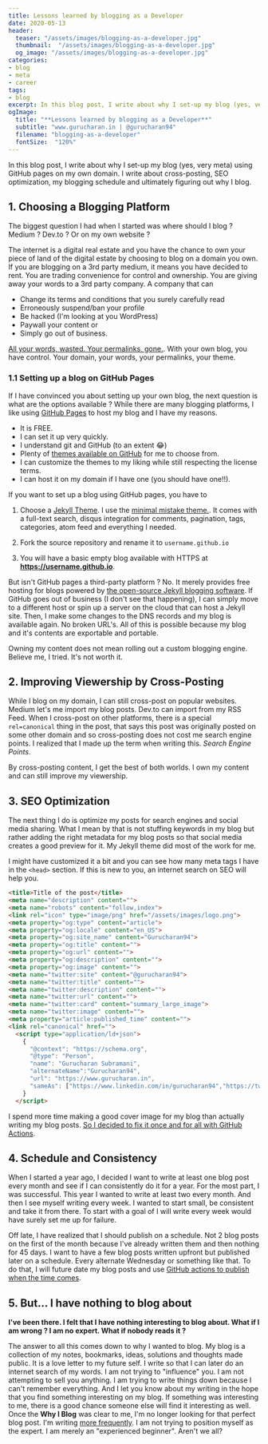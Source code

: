 ```yaml
---
title: Lessons learned by blogging as a Developer
date: 2020-05-13
header:
  teaser: "/assets/images/blogging-as-a-developer.jpg"
  thumbnail:  "/assets/images/blogging-as-a-developer.jpg"
  og_image: "/assets/images/blogging-as-a-developer.jpg"
categories:
- blog
- meta
- career 
tags:
- blog 
excerpt: In this blog post, I write about why I set-up my blog (yes, very meta) using GitHub pages on my own domain. I write about cross-posting, SEO optimization, my blogging schedule and ultimately figuring out why I blog.
ogImage:
  title: "**Lessons learned by blogging as a Developer**"
  subtitle: "www.gurucharan.in | @gurucharan94"
  filename: "blogging-as-a-developer"
  fontSize:  "120%"
---
```


In this blog post, I write about why I set-up my blog (yes, very meta) using GitHub pages on my own domain. I write about cross-posting, SEO optimization, my blogging schedule and ultimately figuring out why I blog.

## 1. Choosing a Blogging Platform

The biggest question I had when I started was where should I blog ? Medium ? Dev.to ? Or on my own website ?

The internet is a digital real estate and you have the chance to own your piece of land of the digital estate by choosing to blog on a domain you own. If you are blogging on a 3rd party medium, it means you have decided to rent. You are trading convenience for control and ownership. You are giving away your words to a 3rd party company. A company that can

- Change its terms and conditions that you surely carefully read
- Erroneously suspend/ban your profile
- Be hacked (I'm looking at you WordPress)
- Paywall your content or
- Simply go out of business.

[All your words, wasted. Your permalinks, gone.](https://www.hanselman.com/blog/YourWordsAreWasted.aspx). With your own blog, you have control. Your domain, your words, your permalinks, your theme.

### 1.1 Setting up a blog on GitHub Pages

If I have convinced you about setting up your own blog, the next question is what are the options available ? While there are many blogging platforms, I like using [GitHub Pages](https://pages.github.com/) to host my blog and I have my reasons.

- It is FREE.
- I can set it up very quickly.
- I understand git and GitHub (to an extent 😂)
- Plenty of [themes available on GitHub](https://github.com/planetjekyll/awesome-jekyll-themes) for me to choose from.
- I can customize the themes to my liking while still respecting the license terms.
- I can host it on my domain if I have one (you should have one!!).

If you want to set up a blog using GitHub pages, you have to

1. Choose a [Jekyll Theme]((https://github.com/planetjekyll/awesome-jekyll-themes)). I use the [minimal mistake theme.](https://github.com/mmistakes/minimal-mistakes). It comes with a full-text search, disqus integration for comments, pagination, tags, categories, atom feed and everything I needed.

2. Fork the source repository and rename it to `username.github.io`

3. You will have a basic empty blog available with HTTPS at **https://username.github.io**.

But isn't GitHub pages a third-party platform ? No. It merely provides free hosting for blogs powered by [the open-source Jekyll blogging software](https://github.com/jekyll/jekyll). If GitHub goes out of business (I don't see that happening), I can simply move to a different host or spin up a server on the cloud that can host a Jekyll site. Then, I make some changes to the DNS records and my blog is available again. No broken URL's. All of this is possible because my blog and it's contents are exportable and portable.

Owning my content does not mean rolling out a custom blogging engine. Believe me, I tried. It's not worth it.

## 2. Improving Viewership by Cross-Posting

While I blog on my domain, I can still cross-post on popular websites. Medium let's me import my blog posts. Dev.to can import from my RSS Feed. When I cross-post on other platforms, there is a special `rel=canonical` thing in the post, that says this post was originally posted on some other domain and so cross-posting does not cost me search engine points. I realized that I made up the term when writing this. *Search Engine Points*.

By cross-posting content, I get the best of both worlds. I own my content and can still improve my viewership.

## 3. SEO Optimization

The next thing I do is optimize my posts for search engines and social media sharing. What I mean by that is not stuffing keywords in my blog but rather adding the right metadata for my blog posts so that social media creates a good preview for it. My Jekyll theme did most of the work for me.

I might have customized it a bit and you can see how many meta tags I have in the `<head>` section. If this is new to you, an internet search on SEO will help you.

```html
<title>Title of the post</title>
<meta name="description" content="">
<meta name="robots" content="follow,index">
<link rel="icon" type="image/png" href="/assets/images/logo.png">
<meta property="og:type" content="article">
<meta property="og:locale" content="en_US">
<meta property="og:site_name" content="Gurucharan94">
<meta property="og:title" content="">
<meta property="og:url" content="">
<meta property="og:description" content="">
<meta property="og:image" content="">
<meta name="twitter:site" content="@gurucharan94">
<meta name="twitter:title" content="">
<meta name="twitter:description" content="">
<meta name="twitter:url" content="">  
<meta name="twitter:card" content="summary_large_image">
<meta name="twitter:image" content="">
<meta property="article:published_time" content="">
<link rel="canonical" href="">
  <script type="application/ld+json">
    {
      "@context": "https://schema.org",
      "@type": "Person",
      "name": "Gurucharan Subramani",
      "alternateName":"Gurucharan94",
      "url": "https://www.gurucharan.in",
      "sameAs": ["https://www.linkedin.com/in/gurucharan94","https://twitter.com/gurucharan94","https://github.com/gurucharan94"]
    }
  </script>
```

I spend more time making a good cover image for my blog than actually writing my blog posts. [So I decided to fix it once and for all with GitHub Actions](https://www.gurucharan.in/blog/github-actions/auto-generate-open-graph-images-with-github-actions/).

## 4. Schedule and Consistency

When I started a year ago, I decided I want to write at least one blog post every month and see if I can consistently do it for a year. For the most part, I was successful. This year I wanted to write at least two every month. And then I see myself writing every week. I wanted to start small, be consistent and take it from there. To start with a goal of I will write every week would have surely set me up for failure.

Off late, I have realized that I should publish on a schedule. Not 2 blog posts on the first of the month because I've already written them and then nothing for 45 days. I want to have a few blog posts written upfront but published later on a schedule. Every alternate Wednesday or something like that. To do that, I will future date my blog posts and use [GitHub actions to publish when the time comes](https://seankilleen.com/2020/02/how-to-deploy-github-pages-on-a-schedule-to-publish-future-posts/).

## 5. But... I have nothing to blog about

**I've been there. I felt that I have nothing interesting to blog about. What if I am wrong ? I am no expert. What if nobody reads it ?**

The answer to all this comes down to why I wanted to blog. My blog is a collection of my notes, bookmarks, ideas, solutions and thoughts made public. It is a love letter to my future self. I write so that I can later do an internet search of my words. I am not trying to "influence" you. I am not attempting to sell you anything. I am trying to write things down because I can't remember everything. And I let you know about my writing in the hope that you find something interesting on my blog. If something was interesting to me, there is a good chance someone else will find it interesting as well. Once the **Why  I Blog** was clear to me, I'm no longer looking for that perfect blog post. I'm writing [more frequently](https://haacked.com/archive/2019/05/24/write-every-day/). I am not trying to position myself as the expert. I am merely an "experienced beginner". Aren't we all?
